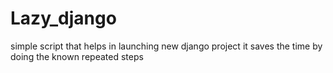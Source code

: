 # Lazy_django
simple script that helps in launching new django 
project
it saves the time by doing the known repeated steps
